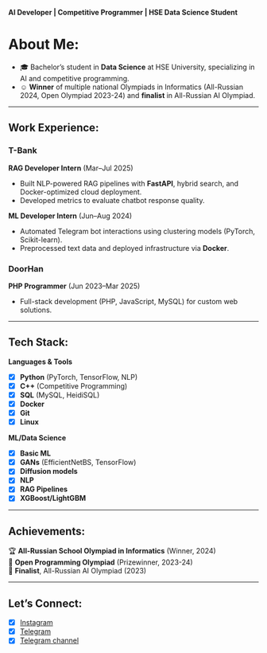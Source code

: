 **AI Developer | Competitive Programmer | HSE Data Science Student**

# About Me:

- 🎓 Bachelor’s student in **Data Science** at HSE University, specializing in AI and competitive programming.  
- ☺️ **Winner** of multiple national Olympiads in Informatics (All-Russian 2024, Open Olympiad 2023-24) and **finalist** in All-Russian AI Olympiad.  

---

## Work Experience:
### T-Bank  
**RAG Developer Intern** (Mar–Jul 2025)  
- Built NLP-powered RAG pipelines with **FastAPI**, hybrid search, and Docker-optimized cloud deployment.  
- Developed metrics to evaluate chatbot response quality.  

**ML Developer Intern** (Jun–Aug 2024)  
- Automated Telegram bot interactions using clustering models (PyTorch, Scikit-learn).  
- Preprocessed text data and deployed infrastructure via **Docker**.  

### DoorHan  
**PHP Programmer** (Jun 2023–Mar 2025)  
- Full-stack development (PHP, JavaScript, MySQL) for custom web solutions.  

---

## Tech Stack:  
**Languages & Tools**  
- [x] **Python** (PyTorch, TensorFlow, NLP)  
- [x] **C++** (Competitive Programming)  
- [x] **SQL** (MySQL, HeidiSQL)  
- [x] **Docker**  
- [x] **Git**
- [x] **Linux**

**ML/Data Science**  
- [x] **Basic ML**
- [x] **GANs** (EfficientNetBS, TensorFlow)  
- [x] **Diffusion models**
- [x] **NLP**
- [x] **RAG Pipelines**  
- [x] **XGBoost/LightGBM**
---

## Achievements:  
🏆 **All-Russian School Olympiad in Informatics** (Winner, 2024)  
🥈 **Open Programming Olympiad** (Prizewinner, 2023-24)  
🎯 **Finalist**, All-Russian AI Olympiad (2023)  

---

## Let’s Connect:  
- [x] [Instagram](https://www.instagram.com/kseniiashku)  
- [x] [Telegram](https://t.me/KseniiaShk)
- [x] [Telegram channel](https://t.me/KseniiaShku)  
